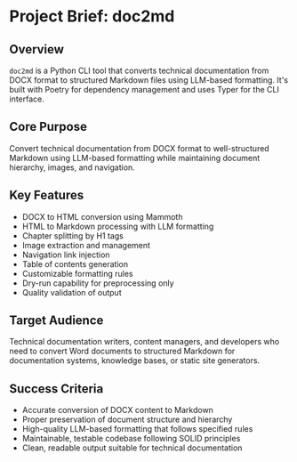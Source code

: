 # Project Brief: doc2md

## Overview
`doc2md` is a Python CLI tool that converts technical documentation from DOCX format to structured Markdown files using LLM-based formatting. It's built with Poetry for dependency management and uses Typer for the CLI interface.

## Core Purpose
Convert technical documentation from DOCX format to well-structured Markdown using LLM-based formatting while maintaining document hierarchy, images, and navigation.

## Key Features
- DOCX to HTML conversion using Mammoth
- HTML to Markdown processing with LLM formatting
- Chapter splitting by H1 tags
- Image extraction and management
- Navigation link injection
- Table of contents generation
- Customizable formatting rules
- Dry-run capability for preprocessing only
- Quality validation of output

## Target Audience
Technical documentation writers, content managers, and developers who need to convert Word documents to structured Markdown for documentation systems, knowledge bases, or static site generators.

## Success Criteria
- Accurate conversion of DOCX content to Markdown
- Proper preservation of document structure and hierarchy
- High-quality LLM-based formatting that follows specified rules
- Maintainable, testable codebase following SOLID principles
- Clean, readable output suitable for technical documentation
